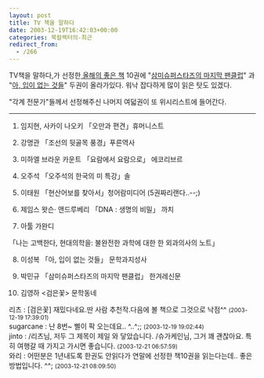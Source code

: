 ```yaml
---
layout: post
title: TV 책을 말하다
date: 2003-12-19T16:42:03+00:00
categories: 북컬렉터의-최근
redirect_from:
  - /266
---
```


TV책을 말하다,가 선정한<a href="http://litsfeel.net/litsfeel/archives/000051.html" target=bb> 올해의 좋은 책</a> 10권에 "<a href="/226" target=aa>삼미슈퍼스타즈의 마지막 팬클럽</a>" 과 "<a href="/148" target=aa>아, 입이 없는 것들</a>" 두권이 올라가있다. 워낙 잡다하게 많이 읽은 탓도 있겠다.

"각계 전문가"들께서 선정해주신 나머지 여덟권이 또 위시리스트에 들어간다.

----

1. 임지현, 사카이 나오키 「오만과 편견」휴머니스트

2. 강명관 「조선의 뒷골목 풍경」푸른역사

3. 미하엘 브라운 카운트 「요람에서 요람으로」 에코리브르

4. 오주석 「오주석의 한국의 미 특강」솔

5. 이태원 「현산어보를 찾아서」청어람미디어 (5권짜리랜다..--;)

6. 제임스 왓슨· 앤드루베리 「DNA : 생명의 비밀」 까치

7. 아툴 가완디

「나는 고백한다, 현대의학을: 불완전한 과학에 대한 한 외과의사의 노트」

8. 이성복 「아, 입이 없는 것들」 문학과지성사

9. 박민규 「삼미슈퍼스타즈의 마지막 팬클럽」 한겨레신문

10. 김영하 <검은꽃> 문학동네
<div id=comments>
<div class=comment>
<!--- cmt:560 --->
<!--- mail: --->
<!--- parent:0 --->
리츠 : 
[검은꽃] 재밌다네요.딴 사람 추천작.다음에 볼 책으로 그것으로 낙점^^
 <small>(2003-12-19 17:39:01)</small>
</div>
<div class=comment>
<!--- cmt:561 --->
<!--- mail: --->
<!--- parent:0 --->
sugarcane : 
난 8번~ 삘이 팍 오는데요.. ^..^;;
 <small>(2003-12-19 19:02:44)</small>
</div>
<div class=comment>
<!--- cmt:562 --->
<!--- mail: --->
<!--- parent:0 --->
jinto : 
/리츠님, 저두 그 제목이 제일 와 닿았습니다.
/슈가케인님, 그거 꽤 괜찮아요. 특히 여행갈 때 가지고 가시면 좋습니다.
 <small>(2003-12-21 06:57:59)</small>
</div>
<div class=comment>
<!--- cmt:563 --->
<!--- mail: --->
<!--- parent:0 --->
와리 : 
어떤분은 1년내도록 한권도 안읽다가 연말에 선정한 책10권을 읽는다는데.. 좋은방법입니다. ^^;
 <small>(2003-12-21 08:09:50)</small>
</div>
</div>
